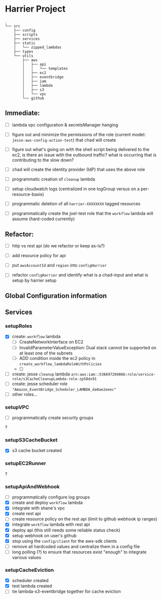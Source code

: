 # Harrier Project

```
.
└── src
    ├── config
    ├── scripts
    ├── services
    ├── static
    │   └── zipped_lambdas
    ├── types
    └── utils
        ├── aws
        │   ├── api
        │   │   └── templates
        │   ├── ec2
        │   ├── eventbridge
        │   ├── iam
        │   ├── lambda
        │   ├── s3
        │   └── vpc
        └── github

```
## Immediate:
- [ ] lambda vpc configuration & secretsManager hanging
- [ ] figure out and minimize the permissions of the role (current model: `jesse-aws-config-action-test`) that chad will create
- [ ] figure out what's going on with the shell script being delivered to the ec2, is there an issue with the outbound traffic?  what is occurring that is contributing to the slow down?
- [ ] chad will create the identity provider (IdP) that uses the above role
- [ ] programmatic creation of `cleanup` lambda
- [ ] setup cloudwatch logs (centralized in one logGroup versus on a per-resource-basis)
- [ ] programmatic deletion of all `harrier-XXXXXXXX` tagged resources

- [ ] programmatically create the joel-test role that the `workflow` lambda will assume (hard-coded currently)

## Refactor:

- [ ] http vs rest api (do we refactor or keep as-is?)
- [ ] add resource policy for api
- [ ] put `awsAccountId` and `region` into `configHarrier`
- [ ] refactor `configHarrier` and identify what is a chad-input and what is setup by harrier setup


## Global Configuration information

## Services

### setupRoles

- [x] create: `workflow` lambda
  - [ ] CreateNetworkInterface on EC2
  - [ ] InvalidParameterValueException: Dual stack cannot be supported on at least one of the subnets
  - [ ] ADD condition inside the ec2 policy in `create_workflow_lambdaRoleWithPolicies`
  - [ ]
- [ ] create: jesse `cleanup` lambda `arn:aws:iam::536697269866:role/service-role/s3CacheCleanupLambda-role-zp58dx91`
- [ ] create: jesse scheduler role `"Amazon_EventBridge_Scheduler_LAMBDA_da0ae2eeec"`
- [ ] other roles...

### setupVPC

- [ ] programmatically create security groups

?

### setupS3CacheBucket

- [x] s3 cache bucket created

### setupEC2Runner

?

### setupApiAndWebhook
- [ ] programmatically configure log groups
- [x] create and deploy `workflow` lambda
- [x] integrate with shane's vpc
- [x] create rest api
- [ ] create resource policy on the rest api (limit to github webhook ip ranges)
- [x] integrate `workflow` lambda with rest api
- [x] deploy api (this still needs some reliable status check)
- [x] setup webhook on user's github 
- [x] stop using the `config/client` for the aws-sdk clients
- [ ] remove all hardcoded values and centralize them in a config file
- [ ] long polling (?) to ensure that resources exist "enough" to integrate various values

### setupCacheEviction

- [x] scheduler created
- [x] test lambda created
- [ ] tie lambda-s3-eventbridge together for cache eviction
